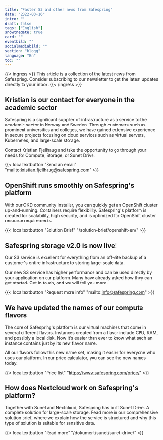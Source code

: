 ```yaml
---
title: "Faster S3 and other news from Safespring"
date: "2022-03-16"
intro: ""
draft: false
tags: ["English"]
showthedate: true
card: ""
eventbild: ""
socialmediabild: ""
section: "blogg"
language: "En"
toc: ""
---
```

{{< ingress >}}
This article is a collection of the latest news from Safespring. Consider subscribing to our newsletter to get the latest updates directly to your inbox.
{{< /ingress >}}



## Kristian is our contact for everyone in the academic sector

Safespring is a significant supplier of infrastructure as a service to the academic sector in Norway and Sweden. Through customers such as prominent universities and colleges, we have gained extensive experience in secure projects focusing on cloud services such as virtual servers, Kubernetes, and large-scale storage.

Contact Kristian Fjellhaug and take the opportunity to go through your needs for Compute, Storage, or Sunet Drive.

{{< localtextbutton "Send an email" "mailto:kristian.fjellhaug@safespring.com" >}}

##  OpenShift runs smoothly on Safespring's platform
With our OKD community installer, you can quickly get an OpenShift cluster up-and-running. Containers require flexibility. Safespring's platform is created for scalability, high security, and is optimized for OpenShift cluster resource requirements.

{{< localtextbutton "Solution Brief" "/solution-brief/openshift-en/" >}}

## Safespring storage v2.0 is now live!
Our S3 service is excellent for everything from an off-site backup of a customer's entire infrastructure to storing large-scale data.

Our new S3 service has higher performance and can be used directly by your application on our platform. Many have already asked how they can get started. Get in touch, and we will tell you more.

{{< localtextbutton "Request more info" "mailto:info@safespring.com" >}}

## We have updated the names of our compute flavors
The core of Safespring's platform is our virtual machines that come in several different flavors. Instances created from a flavor include CPU, RAM, and possibly a local disk. Now it's easier than ever to know what such an instance contains just by its new flavor name.

All our flavors follow this new name set, making it easier for everyone who uses our platform. In our price calculator, you can see the new names today.

{{< localtextbutton "Price list" "https://www.safespring.com/price/" >}}

## How does Nextcloud work on Safespring's platform?
Together with Sunet and Nextcloud, Safespring has built Sunet Drive. A complete solution for large-scale storage. Read more in our comprehensive solution brief, where we explain how the service is structured and why this type of solution is suitable for sensitive data.

{{< localtextbutton "Read more" "/dokument/sunet/sunet-drive/" >}}
